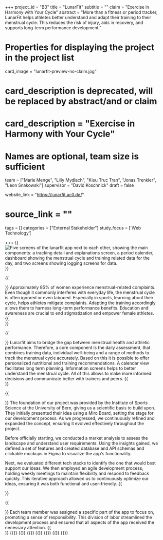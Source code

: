 +++
project_id = "B3"
title = "LunarFit"
subtitle = ""
claim = "Exercise in Harmony with Your Cycle"
abstract = "More than a fitness or period tracker, LunarFit helps athletes better understand and adapt their training to their menstrual cycle. This reduces the risk of injury, aids in recovery, and supports long-term performance development."

# Properties for displaying the project in the project list
card_image = "lunarfit-preview-no-claim.jpg"

# card_description is deprecated, will be replaced by abstract/and or claim
# card_description = "Exercise in Harmony with Your Cycle" 

# Names are optional, team size is sufficient
team = ["Marie Menge", "Lilly Mydlach", "Kieu Truc Tran", "Jonas Trenkler", "Leon Snakowski"]
supervisor = "David Koschnick"
draft = false

website_link = "https://lunarfit.ac0.de/"
# source_link = ""

tags = []
categories = ["External Stakeholder"]
study_focus = ['Web Technology']

+++
{{<image src="lunarfit-banner.png" alt="Five screens of the lunarfit app next to each other, showing the main components: a tracking detail and explanations screen, a period calender, dashboard showing the menstrual cycle and training related data for the day, and two screens showing logging screens for data.">}}

{{<section title="Our Goal">}}
Approximately 85% of women experience menstrual-related complaints.
Even though it commonly interferes with everyday life, the menstrual cycle is often ignored or even tabooed.
Especially in sports, learning about their cycle, helps athletes mitigate complaints. Adapting the training accordingly allows them to harness long-term performance benefits.
Education and awareness are crucial to end stigmatization and empower female athletes.
{{</section>}}

{{<section title="Features">}}
Lunarfit aims to bridge the gap between menstrual health and athletic performance.
Therefore, a core component is the daily assessment, that combines training data, individual well-being and a range of methods to track the menstrual cycle accurately.
Based on this it is possible to offer personalized nutritional and training recommendations.
A calendar view facilitates long term planning.
Information screens helps to better understand the menstrual cycle. 
All of this allows to make more informed decisions and communicate better with trainers and peers.
{{</section>}}

{{<section title="Process">}}
The foundation of our project was provided by the Institute of Sports Science at the University of Bern, giving us a scientific basis to build upon. They initially presented their idea using a Miro Board, setting the stage for our development process. As we progressed, we continuously refined and expanded the concept, ensuring it evolved effectively throughout the project.

Before officially starting, we conducted a market analysis to assess the landscape and understand user requirements. Using the insights gained, we defined a set of features and created database and API schemas and clickable mockups in Figma to visualize the app's functionality.

Next, we evaluated different tech stacks to identify the one that would best support our ideas. We then employed an agile development process, holding weekly meetings to maintain flexibility and respond to feedback quickly. This iterative approach allowed us to continuously optimize our ideas, ensuring it was both functional and user-friendly.
{{</section>}}

{{<section title="Team">}}
Each team member was assigned a specific part of the app to focus on, promoting a sense of responsibility. This division of labor streamlined the development process and ensured that all aspects of the app received the necessary attention.
{{</section>}}
{{<gallery>}}
{{<team-member image="p-marie.jpg" name="Marie Menge">}}
{{<team-member image="p-lilly.jpg" name="Lilly Mydlach">}}
{{<team-member image="p-jonas.jpg" name="Jonas Trenkler">}}
{{<team-member image="p-truc.jpg" name="Kieu Truc Tran">}}
{{<team-member image="p-leon.jpg" name="Leon Snakowski">}}
{{</gallery>}}
